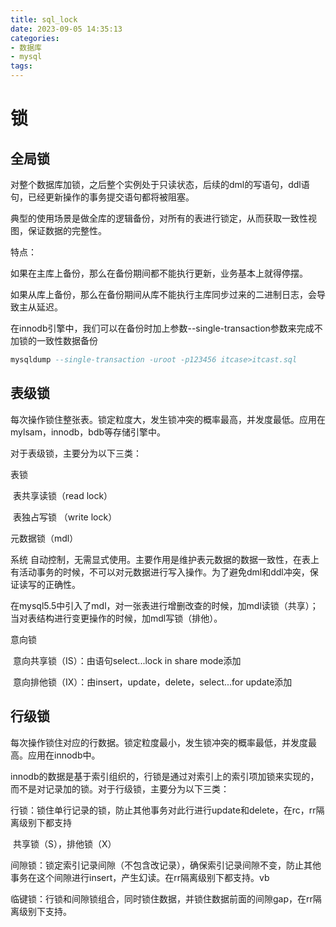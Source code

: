 ```yaml
---
title: sql_lock
date: 2023-09-05 14:35:13
categories:
- 数据库
- mysql
tags:
---
```


# 锁

## 全局锁

对整个数据库加锁，之后整个实例处于只读状态，后续的dml的写语句，ddl语句，已经更新操作的事务提交语句都将被阻塞。

典型的使用场景是做全库的逻辑备份，对所有的表进行锁定，从而获取一致性视图，保证数据的完整性。

特点：

​	如果在主库上备份，那么在备份期间都不能执行更新，业务基本上就得停摆。

​	如果从库上备份，那么在备份期间从库不能执行主库同步过来的二进制日志，会导致主从延迟。

在innodb引擎中，我们可以在备份时加上参数--single-transaction参数来完成不加锁的一致性数据备份

```sql
mysqldump --single-transaction -uroot -p123456 itcase>itcast.sql
```

## 表级锁

每次操作锁住整张表。锁定粒度大，发生锁冲突的概率最高，并发度最低。应用在mylsam，innodb，bdb等存储引擎中。

对于表级锁，主要分为以下三类：

表锁

​	表共享读锁（read lock）

​	表独占写锁 （write lock）

元数据锁（mdl）

系统 自动控制，无需显式使用。主要作用是维护表元数据的数据一致性，在表上有活动事务的时候，不可以对元数据进行写入操作。为了避免dml和ddl冲突，保证读写的正确性。

在mysql5.5中引入了mdl，对一张表进行增删改查的时候，加mdl读锁（共享）；当对表结构进行变更操作的时候，加mdl写锁（排他）。

意向锁

​	意向共享锁（IS）：由语句select...lock in share mode添加

​	意向排他锁（IX）：由insert，update，delete，select...for update添加

## 行级锁

每次操作锁住对应的行数据。锁定粒度最小，发生锁冲突的概率最低，并发度最高。应用在innodb中。

innodb的数据是基于索引组织的，行锁是通过对索引上的索引项加锁来实现的，而不是对记录加的锁。对于行级锁，主要分为以下三类：

​	行锁：锁住单行记录的锁，防止其他事务对此行进行update和delete，在rc，rr隔离级别下都支持

​		共享锁（S），排他锁（X）

​	间隙锁：锁定索引记录间隙（不包含改记录），确保索引记录间隙不变，防止其他事务在这个间隙进行insert，产生幻读。在rr隔离级别下都支持。vb  

​	临键锁：行锁和间隙锁组合，同时锁住数据，并锁住数据前面的间隙gap，在rr隔离级别下支持。